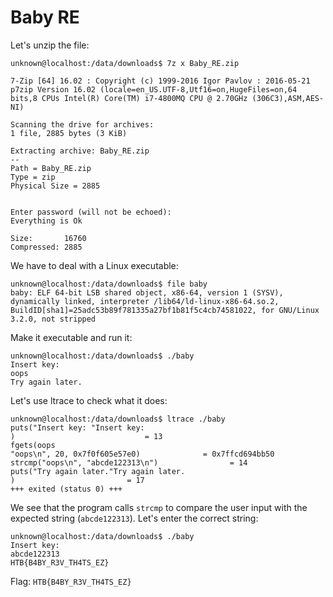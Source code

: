 # Baby RE

Let's unzip the file:

~~~
unknown@localhost:/data/downloads$ 7z x Baby_RE.zip 

7-Zip [64] 16.02 : Copyright (c) 1999-2016 Igor Pavlov : 2016-05-21
p7zip Version 16.02 (locale=en_US.UTF-8,Utf16=on,HugeFiles=on,64 bits,8 CPUs Intel(R) Core(TM) i7-4800MQ CPU @ 2.70GHz (306C3),ASM,AES-NI)

Scanning the drive for archives:
1 file, 2885 bytes (3 KiB)

Extracting archive: Baby_RE.zip
--
Path = Baby_RE.zip
Type = zip
Physical Size = 2885

    
Enter password (will not be echoed):
Everything is Ok

Size:       16760
Compressed: 2885
~~~

We have to deal with a Linux executable:

~~~
unknown@localhost:/data/downloads$ file baby 
baby: ELF 64-bit LSB shared object, x86-64, version 1 (SYSV), dynamically linked, interpreter /lib64/ld-linux-x86-64.so.2, BuildID[sha1]=25adc53b89f781335a27bf1b81f5c4cb74581022, for GNU/Linux 3.2.0, not stripped
~~~

Make it executable and run it:

~~~
unknown@localhost:/data/downloads$ ./baby 
Insert key: 
oops
Try again later.
~~~

Let's use ltrace to check what it does:

~~~
unknown@localhost:/data/downloads$ ltrace ./baby 
puts("Insert key: "Insert key: 
)                             = 13
fgets(oops
"oops\n", 20, 0x7f0f605e57e0)              = 0x7ffcd694bb50
strcmp("oops\n", "abcde122313\n")                = 14
puts("Try again later."Try again later.
)                         = 17
+++ exited (status 0) +++
~~~

We see that the program calls `strcmp` to compare the user input with the expected string (`abcde122313`). Let's enter the correct string:

~~~
unknown@localhost:/data/downloads$ ./baby 
Insert key: 
abcde122313
HTB{B4BY_R3V_TH4TS_EZ}
~~~

Flag: `HTB{B4BY_R3V_TH4TS_EZ}`